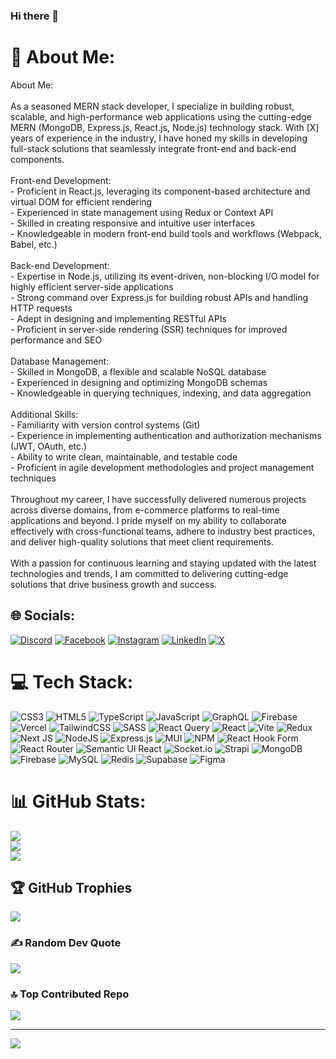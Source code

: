### Hi there 👋

# 💫 About Me:
About Me:<br><br>As a seasoned MERN stack developer, I specialize in building robust, scalable, and high-performance web applications using the cutting-edge MERN (MongoDB, Express.js, React.js, Node.js) technology stack. With [X] years of experience in the industry, I have honed my skills in developing full-stack solutions that seamlessly integrate front-end and back-end components.<br><br>Front-end Development:<br>- Proficient in React.js, leveraging its component-based architecture and virtual DOM for efficient rendering<br>- Experienced in state management using Redux or Context API<br>- Skilled in creating responsive and intuitive user interfaces<br>- Knowledgeable in modern front-end build tools and workflows (Webpack, Babel, etc.)<br><br>Back-end Development:<br>- Expertise in Node.js, utilizing its event-driven, non-blocking I/O model for highly efficient server-side applications<br>- Strong command over Express.js for building robust APIs and handling HTTP requests<br>- Adept in designing and implementing RESTful APIs<br>- Proficient in server-side rendering (SSR) techniques for improved performance and SEO<br><br>Database Management:<br>- Skilled in MongoDB, a flexible and scalable NoSQL database<br>- Experienced in designing and optimizing MongoDB schemas<br>- Knowledgeable in querying techniques, indexing, and data aggregation<br><br>Additional Skills:<br>- Familiarity with version control systems (Git)<br>- Experience in implementing authentication and authorization mechanisms (JWT, OAuth, etc.)<br>- Ability to write clean, maintainable, and testable code<br>- Proficient in agile development methodologies and project management techniques<br><br>Throughout my career, I have successfully delivered numerous projects across diverse domains, from e-commerce platforms to real-time applications and beyond. I pride myself on my ability to collaborate effectively with cross-functional teams, adhere to industry best practices, and deliver high-quality solutions that meet client requirements.<br><br>With a passion for continuous learning and staying updated with the latest technologies and trends, I am committed to delivering cutting-edge solutions that drive business growth and success.


## 🌐 Socials:
[![Discord](https://img.shields.io/badge/Discord-%237289DA.svg?logo=discord&logoColor=white)](https://discord.gg/https://discord.com/channels/@me/1217364933269000244) [![Facebook](https://img.shields.io/badge/Facebook-%231877F2.svg?logo=Facebook&logoColor=white)](https://facebook.com/https://www.facebook.com/gorekar.maaviz.5/) [![Instagram](https://img.shields.io/badge/Instagram-%23E4405F.svg?logo=Instagram&logoColor=white)](https://instagram.com/https://www.instagram.com/maaviz__fg/) [![LinkedIn](https://img.shields.io/badge/LinkedIn-%230077B5.svg?logo=linkedin&logoColor=white)](https://linkedin.com/in/https://www.linkedin.com/in/gorekar-maaviz/) [![X](https://img.shields.io/badge/X-black.svg?logo=X&logoColor=white)](https://x.com/https://twitter.com/GMaaviz) 

# 💻 Tech Stack:
![CSS3](https://img.shields.io/badge/css3-%231572B6.svg?style=for-the-badge&logo=css3&logoColor=white) ![HTML5](https://img.shields.io/badge/html5-%23E34F26.svg?style=for-the-badge&logo=html5&logoColor=white) ![TypeScript](https://img.shields.io/badge/typescript-%23007ACC.svg?style=for-the-badge&logo=typescript&logoColor=white) ![JavaScript](https://img.shields.io/badge/javascript-%23323330.svg?style=for-the-badge&logo=javascript&logoColor=%23F7DF1E) ![GraphQL](https://img.shields.io/badge/-GraphQL-E10098?style=for-the-badge&logo=graphql&logoColor=white) ![Firebase](https://img.shields.io/badge/firebase-%23039BE5.svg?style=for-the-badge&logo=firebase) ![Vercel](https://img.shields.io/badge/vercel-%23000000.svg?style=for-the-badge&logo=vercel&logoColor=white) ![TailwindCSS](https://img.shields.io/badge/tailwindcss-%2338B2AC.svg?style=for-the-badge&logo=tailwind-css&logoColor=white) ![SASS](https://img.shields.io/badge/SASS-hotpink.svg?style=for-the-badge&logo=SASS&logoColor=white) ![React Query](https://img.shields.io/badge/-React%20Query-FF4154?style=for-the-badge&logo=react%20query&logoColor=white) ![React](https://img.shields.io/badge/react-%2320232a.svg?style=for-the-badge&logo=react&logoColor=%2361DAFB) ![Vite](https://img.shields.io/badge/vite-%23646CFF.svg?style=for-the-badge&logo=vite&logoColor=white) ![Redux](https://img.shields.io/badge/redux-%23593d88.svg?style=for-the-badge&logo=redux&logoColor=white) ![Next JS](https://img.shields.io/badge/Next-black?style=for-the-badge&logo=next.js&logoColor=white) ![NodeJS](https://img.shields.io/badge/node.js-6DA55F?style=for-the-badge&logo=node.js&logoColor=white) ![Express.js](https://img.shields.io/badge/express.js-%23404d59.svg?style=for-the-badge&logo=express&logoColor=%2361DAFB) ![MUI](https://img.shields.io/badge/MUI-%230081CB.svg?style=for-the-badge&logo=mui&logoColor=white) ![NPM](https://img.shields.io/badge/NPM-%23CB3837.svg?style=for-the-badge&logo=npm&logoColor=white) ![React Hook Form](https://img.shields.io/badge/React%20Hook%20Form-%23EC5990.svg?style=for-the-badge&logo=reacthookform&logoColor=white) ![React Router](https://img.shields.io/badge/React_Router-CA4245?style=for-the-badge&logo=react-router&logoColor=white) ![Semantic UI React](https://img.shields.io/badge/Semantic%20UI%20React-%2335BDB2.svg?style=for-the-badge&logo=SemanticUIReact&logoColor=white) ![Socket.io](https://img.shields.io/badge/Socket.io-black?style=for-the-badge&logo=socket.io&badgeColor=010101) ![Strapi](https://img.shields.io/badge/strapi-%232E7EEA.svg?style=for-the-badge&logo=strapi&logoColor=white) ![MongoDB](https://img.shields.io/badge/MongoDB-%234ea94b.svg?style=for-the-badge&logo=mongodb&logoColor=white) ![Firebase](https://img.shields.io/badge/Firebase-039BE5?style=for-the-badge&logo=Firebase&logoColor=white) ![MySQL](https://img.shields.io/badge/mysql-%2300000f.svg?style=for-the-badge&logo=mysql&logoColor=white) ![Redis](https://img.shields.io/badge/redis-%23DD0031.svg?style=for-the-badge&logo=redis&logoColor=white) ![Supabase](https://img.shields.io/badge/Supabase-3ECF8E?style=for-the-badge&logo=supabase&logoColor=white) ![Figma](https://img.shields.io/badge/figma-%23F24E1E.svg?style=for-the-badge&logo=figma&logoColor=white)
# 📊 GitHub Stats:
![](https://github-readme-stats.vercel.app/api?username=Maaviz&theme=monokai&hide_border=false&include_all_commits=true&count_private=false)<br/>
![](https://github-readme-streak-stats.herokuapp.com/?user=Maaviz&theme=monokai&hide_border=false)<br/>
![](https://github-readme-stats.vercel.app/api/top-langs/?username=Maaviz&theme=monokai&hide_border=false&include_all_commits=true&count_private=false&layout=compact)

## 🏆 GitHub Trophies
![](https://github-profile-trophy.vercel.app/?username=Maaviz&theme=monokai&no-frame=false&no-bg=true&margin-w=4)

### ✍️ Random Dev Quote
![](https://quotes-github-readme.vercel.app/api?type=horizontal&theme=radical)

### 🔝 Top Contributed Repo
![](https://github-contributor-stats.vercel.app/api?username=Maaviz&limit=5&theme=monokai&combine_all_yearly_contributions=true)

---
[![](https://visitcount.itsvg.in/api?id=Maaviz&icon=0&color=0)](https://visitcount.itsvg.in)

<!-- Proudly created with GPRM ( https://gprm.itsvg.in ) -->
